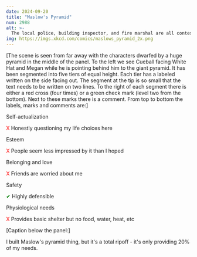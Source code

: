 ```yaml
---
date: 2024-09-20
title: "Maslow's Pyramid"
num: 2988
alt: >-
  The local police, building inspector, and fire marshal are all contesting my 'safety' assertion, or would be if they could reach me past all the traps.
img: https://imgs.xkcd.com/comics/maslows_pyramid_2x.png
---
```

[The scene is seen from far away with the characters dwarfed by a huge pyramid in the middle of the panel. To the left we see Cueball facing White Hat and Megan while he is pointing behind him to the giant pyramid. It has been segmented into five tiers of equal height. Each tier has a labeled written on the side facing out. The segment at the tip is so small that the text needs to be written on two lines. To the right of each segment there is either a red cross (four times) or a green check mark (level two from the bottom). Next to these marks there is a comment. From top to bottom the labels, marks and comments are:]

Self-actualization

<font color="red">X</font> Honestly questioning my life choices here

Esteem

<font color="red">X</font> People seem less impressed by it than I hoped

Belonging and love

<font color="red">X</font> Friends are worried about me

Safety

<font color="green">✔</font> Highly defensible

Physiological needs

<font color="red">X</font> Provides basic shelter but no food, water, heat, etc

[Caption below the panel:]

I built Maslow's pyramid thing, but it's a total ripoff - it's only providing 20% of my needs.